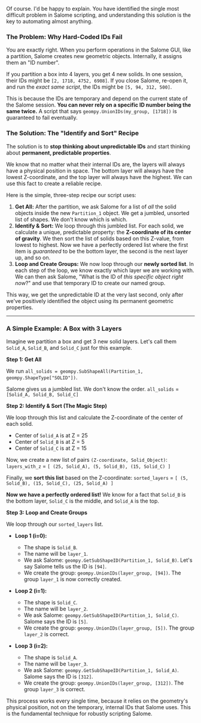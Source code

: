 Of course. I'd be happy to explain. You have identified the single most difficult problem in Salome scripting, and understanding this solution is the key to automating almost anything.

### The Problem: Why Hard-Coded IDs Fail

You are exactly right. When you perform operations in the Salome GUI, like a partition, Salome creates new geometric objects. Internally, it assigns them an "ID number".

If you partition a box into 4 layers, you get 4 new solids. In one session, their IDs might be `[2, 1718, 4752, 6908]`. If you close Salome, re-open it, and run the *exact same script*, the IDs might be `[5, 94, 312, 500]`.

This is because the IDs are temporary and depend on the current state of the Salome session. **You can never rely on a specific ID number being the same twice.** A script that says `geompy.UnionIDs(my_group, [1718])` is guaranteed to fail eventually.

### The Solution: The "Identify and Sort" Recipe

The solution is to **stop thinking about unpredictable IDs** and start thinking about **permanent, predictable properties**.

We know that no matter what their internal IDs are, the layers will always have a physical position in space. The bottom layer will always have the lowest Z-coordinate, and the top layer will always have the highest. We can use this fact to create a reliable recipe.

Here is the simple, three-step recipe our script uses:

1.  **Get All:** After the partition, we ask Salome for a list of *all* the solid objects inside the new `Partition_1` object. We get a jumbled, unsorted list of shapes. We don't know which is which.
2.  **Identify & Sort:** We loop through this jumbled list. For each solid, we calculate a unique, predictable property: the **Z-coordinate of its center of gravity**. We then sort the list of solids based on this Z-value, from lowest to highest. Now we have a perfectly ordered list where the first item is *guaranteed* to be the bottom layer, the second is the next layer up, and so on.
3.  **Loop and Create Groups:** We now loop through our **newly sorted list**. In each step of the loop, we know exactly which layer we are working with. We can then ask Salome, "What is the ID of *this specific object right now*?" and use that temporary ID to create our named group.

This way, we get the unpredictable ID at the very last second, only after we've positively identified the object using its permanent geometric properties.

---

### A Simple Example: A Box with 3 Layers

Imagine we partition a box and get 3 new solid layers. Let's call them `Solid_A`, `Solid_B`, and `Solid_C` just for this example.

**Step 1: Get All**

We run `all_solids = geompy.SubShapeAll(Partition_1, geompy.ShapeType["SOLID"])`.

Salome gives us a jumbled list. We don't know the order.
`all_solids` = `[Solid_A, Solid_B, Solid_C]`

**Step 2: Identify & Sort (The Magic Step)**

We loop through this list and calculate the Z-coordinate of the center of each solid.
*   Center of `Solid_A` is at Z = 25
*   Center of `Solid_B` is at Z = 5
*   Center of `Solid_C` is at Z = 15

Now, we create a new list of pairs `(Z-coordinate, Solid_Object)`:
`layers_with_z` = `[ (25, Solid_A), (5, Solid_B), (15, Solid_C) ]`

Finally, we **sort this list** based on the Z-coordinate:
`sorted_layers` = `[ (5, Solid_B), (15, Solid_C), (25, Solid_A) ]`

**Now we have a perfectly ordered list!** We know for a fact that `Solid_B` is the bottom layer, `Solid_C` is the middle, and `Solid_A` is the top.

**Step 3: Loop and Create Groups**

We loop through our `sorted_layers` list.

*   **Loop 1 (i=0):**
    *   The shape is `Solid_B`.
    *   The name will be `layer_1`.
    *   We ask Salome: `geompy.GetSubShapeID(Partition_1, Solid_B)`. Let's say Salome tells us the ID is `[94]`.
    *   We create the group: `geompy.UnionIDs(layer_group, [94])`. The group `layer_1` is now correctly created.

*   **Loop 2 (i=1):**
    *   The shape is `Solid_C`.
    *   The name will be `layer_2`.
    *   We ask Salome: `geompy.GetSubShapeID(Partition_1, Solid_C)`. Salome says the ID is `[5]`.
    *   We create the group: `geompy.UnionIDs(layer_group, [5])`. The group `layer_2` is correct.

*   **Loop 3 (i=2):**
    *   The shape is `Solid_A`.
    *   The name will be `layer_3`.
    *   We ask Salome: `geompy.GetSubShapeID(Partition_1, Solid_A)`. Salome says the ID is `[312]`.
    *   We create the group: `geompy.UnionIDs(layer_group, [312])`. The group `layer_3` is correct.

This process works every single time, because it relies on the geometry's physical position, not on the temporary, internal IDs that Salome uses. This is the fundamental technique for robustly scripting Salome.
